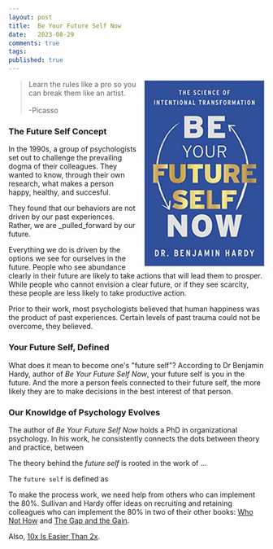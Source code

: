 ```yaml
---
layout: post
title:  Be Your Future Self Now
date:   2023-08-29
comments: true
tags: 
published: true
---
```

 
<img src="/images/Be_Your_Future_Self_Now.jpg" align="right" width="250" padding="10" alt="Be Your Future Self Now by Dr Benjamin Hardy" title="Be Your Future Self Now by Dr Benjamin Hardy" /> 

>Learn the rules like a pro so you can break them like an artist.<br/>&nbsp;<br/> -Picasso

### The Future Self Concept

In the 1990s, a group of psychologists set out to challenge the prevailing dogma of their colleagues. They wanted to know, through their own research, what makes a person happy, healthy, and succesful.

They found that our behaviors are not driven by our past experiences. Rather, we are _pulled_forward by our future. 

Everything we do is driven by the options we see for ourselves in the future. People who see abundance clearly in their future are likely to take actions that will lead them to prosper. While people who cannot envision a clear future, or if they see scarcity, these people are less likely to take productive action.



Prior to their work, most psychologists believed that human happiness was the product of past experiences. Certain levels of past trauma could not be overcome, they believed.  



### Your Future Self, Defined

What does it mean to become one's "future self"? According to Dr Benjamin Hardy, author of _Be Your Future Self Now_, your future self is you in the future. And the more a person feels connected to their future self, the more likely they are to make decisions in the best interest of that person.

### Our Knowldge of Psychology Evolves




<!--more-->

The author of _Be Your Future Self Now_ holds a PhD in organizational psychology. In his work, he consistently connects the dots between theory and practice, between 

The theory behind the _future self_ is rooted in the work of ...


The `future self` is defined as


To make the process work, we need help from others who can implement the 80%. Sullivan and Hardy offer ideas on recruiting and retaining colleagues who can implement the 80% in two of their other books: [Who Not How](/blog/2021/05/29/who-not-how/) and [The Gap and the Gain](/blog/2022/09/29/achieve-more-measure-the-gain/).

Also, [10x Is Easier Than 2x](/blog/2023/06/08/10x-is-easier-than-2x/).



